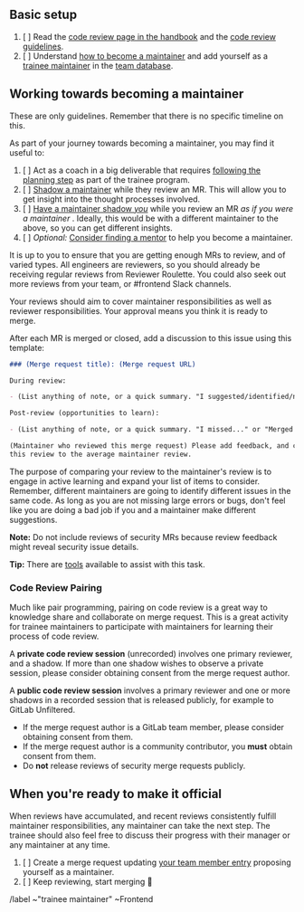<!--
  Update the title of this issue to: Trainee FE maintainer (App) - [full name]
  Where App can be:
  - GitLab
  - CustomersDot
  - version
-->

## Basic setup

1. [ ] Read the [code review page in the handbook](https://about.gitlab.com/handbook/engineering/workflow/code-review/) and the [code review guidelines](https://docs.gitlab.com/ee/development/code_review.html).
2. [ ] Understand [how to become a maintainer](https://about.gitlab.com/handbook/engineering/workflow/code-review/#how-to-become-a-project-maintainer) and add yourself as a [trainee maintainer](https://about.gitlab.com/handbook/engineering/workflow/code-review/#trainee-maintainer) in the [team database](https://gitlab.com/gitlab-com/www-gitlab-com/blob/master/doc/team_database.md).

## Working towards becoming a maintainer

These are only guidelines. Remember that there is no specific timeline on this.

As part of your journey towards becoming a maintainer, you may find it useful to:

1. [ ] Act as a coach in a big deliverable that requires [following the planning step](https://docs.gitlab.com/ee/development/fe_guide/development_process.html#planning-development) as part of the trainee program.
1. [ ] [Shadow a maintainer](#code-review-pairing) while they review an MR. This will allow you to get insight into the thought processes involved.
1. [ ] [Have a maintainer shadow _you_](#code-review-pairing) while you review an MR _as if you were a maintainer_ . Ideally, this would be with a different maintainer to the above, so you can get different insights.
1. [ ] _Optional:_ [Consider finding a mentor](https://about.gitlab.com/handbook/engineering/workflow/code-review/#trainee-maintainer-mentorship-pilot-program) to help you become a maintainer.

It is up to you to ensure that you are getting enough MRs to review, and of
varied types. All engineers are reviewers, so you should already be receiving
regular reviews from Reviewer Roulette. You could also seek out more reviews
from your team, or #frontend Slack channels.

Your reviews should aim to cover maintainer responsibilities as well as reviewer
responsibilities. Your approval means you think it is ready to merge.


After each MR is merged or closed, add a discussion to this issue using this
template:

```markdown
### (Merge request title): (Merge request URL)

During review:

- (List anything of note, or a quick summary. "I suggested/identified/noted...")

Post-review (opportunities to learn):

- (List anything of note, or a quick summary. "I missed..." or "Merged as-is")

(Maintainer who reviewed this merge request) Please add feedback, and compare
this review to the average maintainer review.
```

The purpose of comparing your review to the maintainer's review is to engage in active learning and expand your list of items to consider. Remember, different maintainers are going to identify different issues in the same code. As long as you are not missing large errors or bugs, don't feel like you are doing a bad job if you and a maintainer make different suggestions.

**Note:** Do not include reviews of security MRs because review feedback might
reveal security issue details.

**Tip:** There are [tools](https://about.gitlab.com/handbook/tools-and-tips/#trainee-maintainer-issue-upkeep) available to assist with this task.

### Code Review Pairing

Much like pair programming, pairing on code review is a great way to knowledge share and collaborate on merge request. This is a great activity for trainee maintainers to participate with maintainers for learning their process of code review.

A **private code review session** (unrecorded) involves one primary reviewer, and a shadow. If more than one shadow wishes to observe a private session, please consider obtaining consent from the merge request author.

A **public code review session** involves a primary reviewer and one or more shadows in a recorded session that is released publicly, for example to GitLab Unfiltered.
- If the merge request author is a GitLab team member, please consider obtaining consent from them.
- If the merge request author is a community contributor, you **must** obtain consent from them.
- Do **not** release reviews of security merge requests publicly.

## When you're ready to make it official

When reviews have accumulated, and recent reviews consistently fulfill
maintainer responsibilities, any maintainer can take the next step. The trainee
should also feel free to discuss their progress with their manager or any
maintainer at any time.

1. [ ] Create a merge request updating [your team member entry](https://gitlab.com/gitlab-com/www-gitlab-com/blob/master/doc/team_database.md) proposing yourself as a maintainer.
2. [ ] Keep reviewing, start merging :metal:

/label ~"trainee maintainer" ~Frontend
